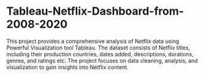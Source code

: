 # Tableau-Netflix-Dashboard-from-2008-2020

This project provides a comprehensive analysis of Netflix data using Powerful Visualization tool Tableau.
The dataset consists of Netflix titles, including their production countries, dates added, descriptions, durations, genres, and ratings etc.
The project focuses on data cleaning, analysis, and visualization to gain insights into Netflix content.
